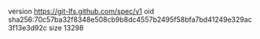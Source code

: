 version https://git-lfs.github.com/spec/v1
oid sha256:70c57ba32f8348e508cb9b8dc4557b2495f58bfa7bd41249e329ac3f13e3d92c
size 13298
